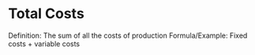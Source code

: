 # Total Costs

Definition: The sum of all the costs of production
Formula/Example: Fixed costs + variable costs